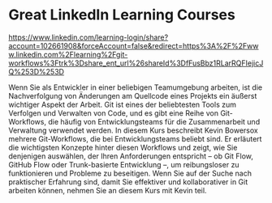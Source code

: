 <h1>Great LinkedIn Learning Courses</h1>


https://www.linkedin.com/learning-login/share?account=102661908&forceAccount=false&redirect=https%3A%2F%2Fwww.linkedin.com%2Flearning%2Fgit-workflows%3Ftrk%3Dshare_ent_url%26shareId%3DfFusBbz1RLarRQFIejicJQ%253D%253D

Wenn Sie als Entwickler in einer beliebigen Teamumgebung arbeiten, ist die Nachverfolgung von Änderungen am Quellcode eines Projekts ein äußerst wichtiger Aspekt der Arbeit. Git ist eines der beliebtesten Tools zum Verfolgen und Verwalten von Code, und es gibt eine Reihe von Git-Workflows, die häufig von Entwicklungsteams für die Zusammenarbeit und Verwaltung verwendet werden. In diesem Kurs beschreibt Kevin Bowersox mehrere Git-Workflows, die bei Entwicklungsteams beliebt sind. Er erläutert die wichtigsten Konzepte hinter diesen Workflows und zeigt, wie Sie denjenigen auswählen, der Ihren Anforderungen entspricht – ob Git Flow, GitHub Flow oder Trunk-basierte Entwicklung –, um reibungsloser zu funktionieren und Probleme zu beseitigen. Wenn Sie auf der Suche nach praktischer Erfahrung sind, damit Sie effektiver und kollaborativer in Git arbeiten können, nehmen Sie an diesem Kurs mit Kevin teil.
